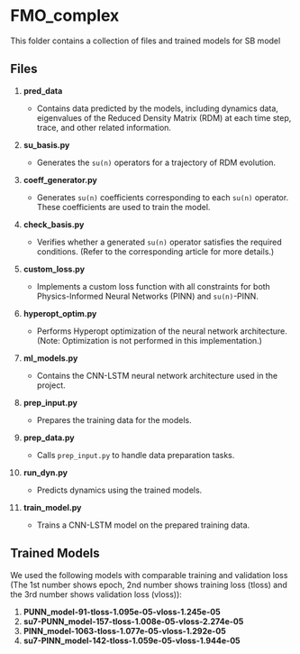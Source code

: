 # FMO_complex

This folder contains a collection of files and trained models for SB model

## Files

1. **pred_data**
    - Contains data predicted by the models, including dynamics data, eigenvalues of the Reduced Density Matrix (RDM) at each time step, trace, and other related information.

2. **su_basis.py**
    - Generates the `su(n)` operators for a trajectory of RDM evolution.

3. **coeff_generator.py**
    - Generates `su(n)` coefficients corresponding to each `su(n)` operator. These coefficients are used to train the model.

4. **check_basis.py**
    - Verifies whether a generated `su(n)` operator satisfies the required conditions. (Refer to the corresponding article for more details.)

5. **custom_loss.py**
    - Implements a custom loss function with all constraints for both Physics-Informed Neural Networks (PINN) and `su(n)`-PINN.

6. **hyperopt_optim.py**
    - Performs Hyperopt optimization of the neural network architecture. (Note: Optimization is not performed in this implementation.)

7. **ml_models.py**
    - Contains the CNN-LSTM neural network architecture used in the project.

8. **prep_input.py**
    - Prepares the training data for the models.

9. **prep_data.py**
    - Calls `prep_input.py` to handle data preparation tasks.

10. **run_dyn.py**
    - Predicts dynamics using the trained models.

11. **train_model.py**
    - Trains a CNN-LSTM model on the prepared training data.

## Trained Models

We used the following models with comparable training and validation loss (The 1st number shows epoch, 2nd number shows training loss (tloss) and the 3rd number shows  validation loss (vloss)):

1. **PUNN_model-91-tloss-1.095e-05-vloss-1.245e-05**
2. **su7-PUNN_model-157-tloss-1.008e-05-vloss-2.274e-05**
3. **PINN_model-1063-tloss-1.077e-05-vloss-1.292e-05**
4. **su7-PINN_model-142-tloss-1.059e-05-vloss-1.944e-05**
